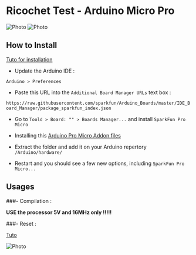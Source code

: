# Ricochet Test - Arduino Micro Pro

<img alt="Photo" src="http://img.dxcdn.com/productimages//productimages/sku_320958_1.jpg?raw=true">

<img alt="Photo" src="https://cdn.sparkfun.com/assets/9/c/3/c/4/523a1765757b7f5c6e8b4567.png?raw=true">


## How to Install 

[Tuto for installation](https://learn.sparkfun.com/tutorials/pro-micro--fio-v3-hookup-guide)

- Update the Arduino IDE :

`Arduino > Preferences`

- Paste this URL into the `Additional Board Manager URLs` text box :

`https://raw.githubusercontent.com/sparkfun/Arduino_Boards/master/IDE_Board_Manager/package_sparkfun_index.json`


- Go to `Toold > Board: "" > Boards Manager...` and install `SparkFun Pro Micro`

- Installing this [Arduino Pro Micro Addon files](https://cdn.sparkfun.com/assets/learn_tutorials/1/2/1/SparkFunBoard_Addons_Jan_16.zip)

- Extract the folder and add it on your Arduino repertory `/Arduino/hardware/`

- Restart and you should see a few new options, including `SparkFun Pro Micro...`

## Usages

###- Compilation : 

**USE the processor 5V and 16MHz only !!!!!**

###- Reset :

[Tuto](https://learn.sparkfun.com/tutorials/pro-micro--fio-v3-hookup-guide/troubleshooting-and-faq)

<img alt="Photo" src="https://cdn.sparkfun.com/assets/6/d/3/4/a/523c8e23757b7fbe5f8b4584.png?raw=true">